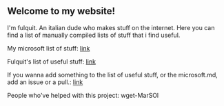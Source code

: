 ## Welcome to my website!

I'm fulquit. An italian dude who makes stuff on the internet. Here you can find a list of manually compiled lists of stuff that i find useful.

My microsoft list of stuff: [link](microsoft.md)

Fulquit's list of useful stuff: [link](useful.md)

If you wanna add something to the list of useful stuff, or the microsoft.md, add an issue or a pull.: [link](https://github.com/fulquit/fulquit.github.io)

People who've helped with this project:
wget-MarSOl
